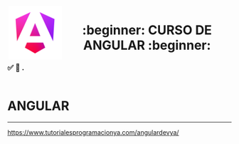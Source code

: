 <img src="https://github.com/judali05/ANGULAR/blob/main/angular_logo.png" style="width: 120px; height: 120px; margin: 2px;" align="left" >

<div align="center"><h1> :beginner: CURSO DE ANGULAR :beginner: </h1></div>

### 	:white_check_mark:  :bookmark_tabs: . <br> <br>


# ANGULAR

***
https://www.tutorialesprogramacionya.com/angulardevya/
